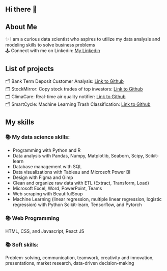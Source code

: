 ## Hi there 👋<br>
## About Me
✨ I am a curious data scientist who aspires to utilize my data analysis and modeling skills to solve business problems<br>
🕹 Connect with me on Linkedin: [My Linkedin](https://www.linkedin.com/in/kathy-tran-834577278/)

## List of projects
🗂 Bank Term Deposit Customer Analysis: [Link to Github](https://github.com/kathytran88/bank_term_deposit_analysis)<br>
🗂 StockMirror: Copy stock trades of top investors: [Link to Github](https://github.com/kathytran88/StockMirror)<br>
🗂 ClimaCare: Real-time air quality notifier: [Link to Github](https://github.com/SewonKim0/ClimaCare)<br>
🗂 SmartCycle: Machine Learning Trash Classification: [Link to Github](https://github.com/SnazzyBeatle115/Smartcycle)<br>

## My skills
### 📚 My data science skills:
- Programming with Python and R
- Data analysis with Pandas, Numpy, Matplotlib, Seaborn, Scipy, Scikit-learn
- Database management with SQL
- Data visualizations with Tableau and Microsoft Power BI
- Design with Figma and Gimp
- Clean and organize raw data with ETL (Extract, Transform, Load) 
- Microsoft Excel, Word, PowerPoint, Teams
- Web scraping with BeautifulSoup
- Machine Learning (linear regression, multiple linear regression, logistic regression) with Python Scikit-learn, Tensorflow, and Pytorch

### 📚 Web Programming
HTML, CSS, and Javascript, React JS

### 📚 Soft skills: 
Problem-solving, communication, teamwork, creativity and innovation, presentations, market research, data-driven decision-making
